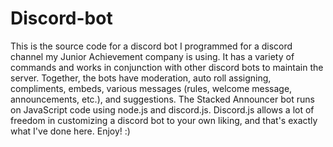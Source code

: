 # Discord-bot
This is the source code for a discord bot I programmed for a discord channel my Junior Achievement company is using. It has a variety of commands and works in conjunction with other discord bots to maintain the server. Together, the bots have moderation, auto roll assigning, compliments, embeds, various messages (rules, welcome message, announcements, etc.), and suggestions. The Stacked Announcer bot runs on JavaScript code using node.js and discord.js. Discord.js allows a lot of freedom in customizing a discord bot to your own liking, and that's exactly what I've done here. Enjoy! :)
